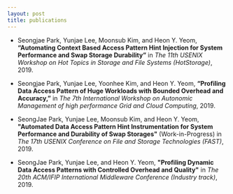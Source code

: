 ```yaml
---
layout: post 
title: publications
---
```


- Seongjae Park, Yunjae Lee, Moonsub Kim, and Heon Y. Yeom, __“Automating Context Based Access Pattern Hint Injection for System Performance and Swap Storage Durability”__ in _The 11th USENIX Workshop on Hot Topics in Storage and File Systems (HotStorage)_, 2019.

- Seongjae Park, Yunjae Lee, Yoonhee Kim, and Heon Y. Yeom, __“Profiling Data Access Pattern of Huge Workloads with Bounded Overhead and Accuracy,”__ in _The 7th International Workshop on Autonomic Management of high performance Grid and Cloud Computing_, 2019.

- SeongJae Park, Yunjae Lee, Moonsub Kim, and Heon Y. Yeom, __"Automated Data Access Pattern Hint Instrumentation for System Performance and Durability of Swap Storages"__ (Work-in-Progress) in _The 17th USENIX Conference on File and Storage Technologies (FAST)_, 2019.

- SeongJae Park, Yunjae Lee, and Heon Y. Yeom, __"Profiling Dynamic Data Access Patterns with Controlled Overhead and Quality"__ in _The 20th ACM/IFIP International Middleware Conference (Industry track)_, 2019.
